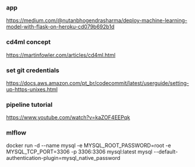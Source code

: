 
### app 
https://medium.com/@nutanbhogendrasharma/deploy-machine-learning-model-with-flask-on-heroku-cd079b692b1d


### cd4ml concept
https://martinfowler.com/articles/cd4ml.html

### set git credentials
https://docs.aws.amazon.com/pt_br/codecommit/latest/userguide/setting-up-https-unixes.html


### pipeline tutorial
https://www.youtube.com/watch?v=kaZOF4EEPqk


### mlflow
docker run -d --name mysql -e MYSQL_ROOT_PASSWORD=root -e MYSQL_TCP_PORT=3306 -p 3306:3306  mysql:latest mysql --default-authentication-plugin=mysql_native_password
